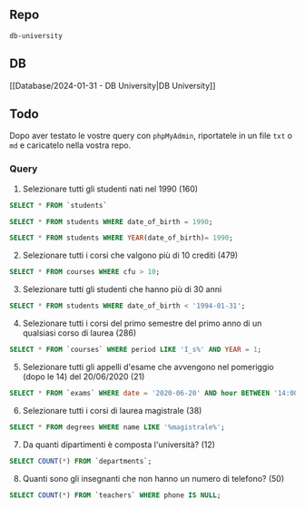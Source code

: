 ## Repo

`db-university`

## DB

[[Database/2024-01-31 - DB University|DB University]]

## Todo

Dopo aver testato le vostre query con `phpMyAdmin`, riportatele in un file `txt` o `md` e caricatelo nella vostra repo.

### Query

1. Selezionare tutti gli studenti nati nel 1990 (160)

```sql
SELECT * FROM `students`

SELECT * FROM students WHERE date_of_birth = 1990;

SELECT * FROM students WHERE YEAR(date_of_birth)= 1990;
```

2. Selezionare tutti i corsi che valgono più di 10 crediti (479)

```sql
SELECT * FROM courses WHERE cfu > 10;
```

3. Selezionare tutti gli studenti che hanno più di 30 anni

```sql
SELECT * FROM students WHERE date_of_birth < '1994-01-31';
```

4. Selezionare tutti i corsi del primo semestre del primo anno di un qualsiasi corso di laurea (286)

```sql
SELECT * FROM `courses` WHERE period LIKE 'I_s%' AND YEAR = 1;
```

5. Selezionare tutti gli appelli d'esame che avvengono nel pomeriggio (dopo le 14) del 20/06/2020 (21)

```sql
SELECT * FROM `exams` WHERE date = '2020-06-20' AND hour BETWEEN '14:00' AND '23:59';
```

6. Selezionare tutti i corsi di laurea magistrale (38)

```sql
SELECT * FROM degrees WHERE name LIKE '%magistrale%';
```

7. Da quanti dipartimenti è composta l'università? (12)

```sql
SELECT COUNT(*) FROM `departments`;
```

8. Quanti sono gli insegnanti che non hanno un numero di telefono? (50)

```sql
SELECT COUNT(*) FROM `teachers` WHERE phone IS NULL;
```
